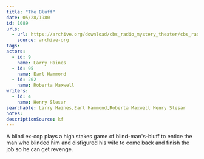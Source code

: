 ```yaml
---
title: "The Bluff"
date: 05/28/1980
id: 1089
urls: 
  - url: https://archive.org/download/cbs_radio_mystery_theater/cbs_radio_mystery_theater-1051-1100.zip/cbs_radio_mystery_theater-1051-1100%2Fcbsrmt_1089_the_bluff.mp3
    source: archive-org
tags: 
actors:  
  - id: 9
    name: Larry Haines  
  - id: 95
    name: Earl Hammond  
  - id: 202
    name: Roberta Maxwell
writers:  
  - id: 4
    name: Henry Slesar
searchable: Larry Haines,Earl Hammond,Roberta Maxwell Henry Slesar
notes: 
descriptionSource: kf
---
```

A blind ex-cop plays a high stakes game of blind-man's-bluff to entice the man who blinded him and disfigured his wife to come back and finish the job so he can get revenge.